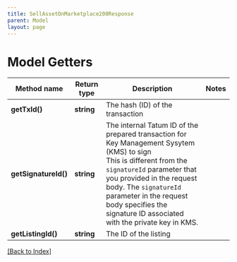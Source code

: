 ```yaml
---
title: SellAssetOnMarketplace200Response
parent: Model
layout: page
---
```


# Model Getters

Method name | Return type | Description | Notes
------------ | ------------- | ------------- | -------------
**getTxId()** | **string** | The hash (ID) of the transaction |
**getSignatureId()** | **string** | The internal Tatum ID of the prepared transaction for Key Management Sysytem (KMS) to sign<br/>This is different from the <code>signatureId</code> parameter that you provided in the request body. The <code>signatureId</code> parameter in the request body specifies the signature ID associated with the private key in KMS. |
**getListingId()** | **string** | The ID of the listing |

[[Back to Index]](../index.md)
